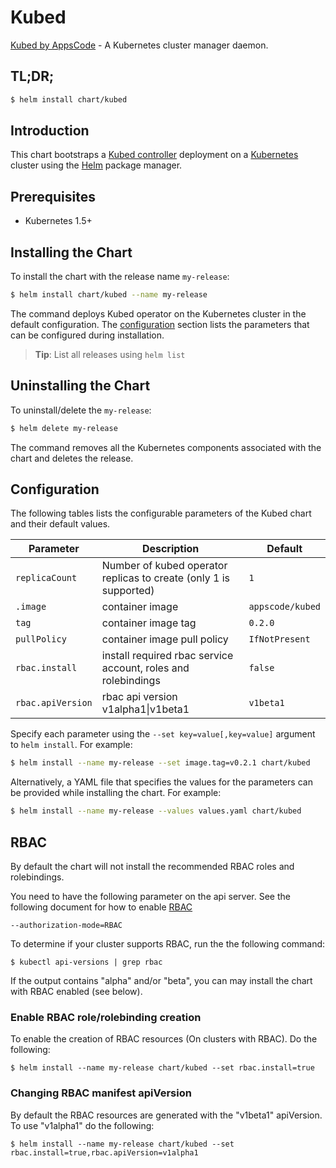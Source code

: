 # Kubed
[Kubed by AppsCode](https://github.com/appscode/kubed) - A Kubernetes cluster manager daemon.

## TL;DR;

```bash
$ helm install chart/kubed
```

## Introduction

This chart bootstraps a [Kubed controller](https://github.com/appscode/kubed) deployment on a [Kubernetes](http://kubernetes.io) cluster using the [Helm](https://helm.sh) package manager.

## Prerequisites

- Kubernetes 1.5+ 

## Installing the Chart
To install the chart with the release name `my-release`:
```bash
$ helm install chart/kubed --name my-release
```
The command deploys Kubed operator on the Kubernetes cluster in the default configuration. The [configuration](#configuration) section lists the parameters that can be configured during installation.

> **Tip**: List all releases using `helm list`

## Uninstalling the Chart

To uninstall/delete the `my-release`:

```bash
$ helm delete my-release
```

The command removes all the Kubernetes components associated with the chart and deletes the release.

## Configuration

The following tables lists the configurable parameters of the Kubed chart and their default values.


| Parameter         | Description                                                       | Default            |
| ------------------| ------------------------------------------------------------------|--------------------|
| `replicaCount`    | Number of kubed operator replicas to create (only 1 is supported) | `1`                |
| `.image`          | container image                                                   | `appscode/kubed`   |
| `tag`             | container image tag                                               | `0.2.0`            |
| `pullPolicy`      | container image pull policy                                       | `IfNotPresent`     |
| `rbac.install`    | install required rbac service account, roles and rolebindings     | `false`            |
| `rbac.apiVersion` | rbac api version v1alpha1\|v1beta1                                | `v1beta1`          |


Specify each parameter using the `--set key=value[,key=value]` argument to `helm install`. For example:

```bash
$ helm install --name my-release --set image.tag=v0.2.1 chart/kubed
```

Alternatively, a YAML file that specifies the values for the parameters can be provided while
installing the chart. For example:

```bash
$ helm install --name my-release --values values.yaml chart/kubed
```

## RBAC
By default the chart will not install the recommended RBAC roles and rolebindings.

You need to have the following parameter on the api server. See the following document for how to enable [RBAC](https://kubernetes.io/docs/admin/authorization/rbac/)

```
--authorization-mode=RBAC
```

To determine if your cluster supports RBAC, run the the following command:

```console
$ kubectl api-versions | grep rbac
```

If the output contains "alpha" and/or "beta", you can may install the chart with RBAC enabled (see below).

### Enable RBAC role/rolebinding creation

To enable the creation of RBAC resources (On clusters with RBAC). Do the following:

```console
$ helm install --name my-release chart/kubed --set rbac.install=true
```

### Changing RBAC manifest apiVersion

By default the RBAC resources are generated with the "v1beta1" apiVersion. To use "v1alpha1" do the following:

```console
$ helm install --name my-release chart/kubed --set rbac.install=true,rbac.apiVersion=v1alpha1
```
